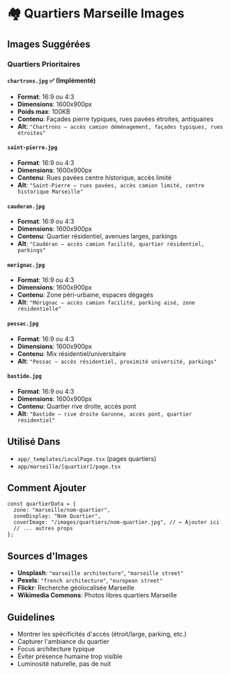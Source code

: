 # 🏘️ Quartiers Marseille Images

## Images Suggérées

### Quartiers Prioritaires

#### `chartrons.jpg` ✅ (Implémenté)
- **Format**: 16:9 ou 4:3
- **Dimensions**: 1600x900px
- **Poids max**: 100KB
- **Contenu**: Façades pierre typiques, rues pavées étroites, antiquaires
- **Alt**: `"Chartrons — accès camion déménagement, façades typiques, rues étroites"`

#### `saint-pierre.jpg`
- **Format**: 16:9 ou 4:3
- **Dimensions**: 1600x900px
- **Contenu**: Rues pavées centre historique, accès limité
- **Alt**: `"Saint-Pierre — rues pavées, accès camion limité, centre historique Marseille"`

#### `cauderan.jpg`
- **Format**: 16:9 ou 4:3
- **Dimensions**: 1600x900px
- **Contenu**: Quartier résidentiel, avenues larges, parkings
- **Alt**: `"Caudéran — accès camion facilité, quartier résidentiel, parkings"`

#### `merignac.jpg`
- **Format**: 16:9 ou 4:3
- **Dimensions**: 1600x900px
- **Contenu**: Zone péri-urbaine, espaces dégagés
- **Alt**: `"Mérignac — accès camion facilité, parking aisé, zone résidentielle"`

#### `pessac.jpg`
- **Format**: 16:9 ou 4:3
- **Dimensions**: 1600x900px
- **Contenu**: Mix résidentiel/universitaire
- **Alt**: `"Pessac — accès résidentiel, proximité université, parkings"`

#### `bastide.jpg`
- **Format**: 16:9 ou 4:3
- **Dimensions**: 1600x900px
- **Contenu**: Quartier rive droite, accès pont
- **Alt**: `"Bastide — rive droite Garonne, accès pont, quartier résidentiel"`

## Utilisé Dans
- `app/_templates/LocalPage.tsx` (pages quartiers)
- `app/marseille/[quartier]/page.tsx`

## Comment Ajouter
```tsx
const quartierData = {
  zone: "marseille/nom-quartier",
  zoneDisplay: "Nom Quartier",
  coverImage: "/images/quartiers/nom-quartier.jpg", // ← Ajouter ici
  // ... autres props
};
```

## Sources d'Images
- **Unsplash**: `"marseille architecture"`, `"marseille street"`
- **Pexels**: `"french architecture"`, `"european street"`
- **Flickr**: Recherche géolocalisée Marseille
- **Wikimedia Commons**: Photos libres quartiers Marseille

## Guidelines
- Montrer les spécificités d'accès (étroit/large, parking, etc.)
- Capturer l'ambiance du quartier
- Focus architecture typique
- Éviter présence humaine trop visible
- Luminosité naturelle, pas de nuit

